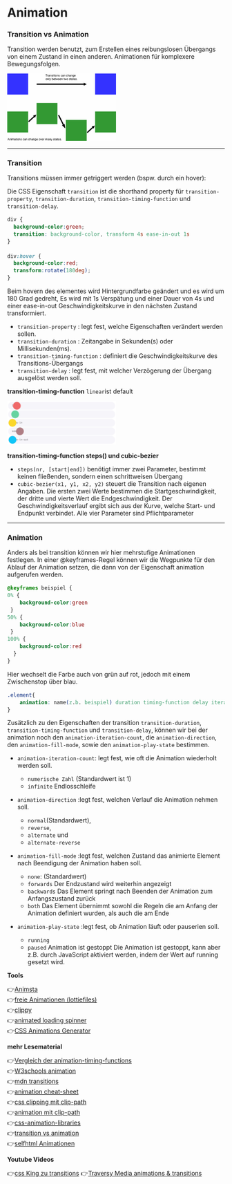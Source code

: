 # Animation

### Transition vs Animation

Transition werden benutzt, zum Erstellen eines reibungslosen Übergangs von einem Zustand in einen anderen. Animationen für komplexere Bewegungsfolgen.

<img src="transition-vs-animation.jpg" alt="align-items" width="50%"> 

---

### Transition

Transitions müssen immer getriggert werden (bspw. durch ein hover):

Die CSS Eigenschaft `transition` ist die shorthand property für `transition-property`, `transition-duration`, `transition-timing-function` und `transition-delay`.

```css
div {
  background-color:green;
  transition: background-color, transform 4s ease-in-out 1s
}

div:hover {
  background-color:red;
  transform:rotate(180deg);
}
```
Beim hovern des elementes wird Hintergrundfarbe geändert und es wird um 180 Grad gedreht, Es wird mit 1s Verspätung und einer Dauer von 4s und  einer ease-in-out Geschwindigkeitskurve in den nächsten Zustand transformiert. 

- `transition-property` : legt fest, welche Eigenschaften verändert werden sollen. 
- `transition-duration` : Zeitangabe in Sekunden(s) oder Millisekunden(ms).
- `transition-timing-function` : definiert die Geschwindigkeitskurve des Transitions-Übergangs
- `transition-delay` : legt fest, mit welcher Verzögerung der Übergang ausgelöst werden soll. 

**transition-timing-function**
`linear`ist default

<img src="transition-timing.gif" alt="align-items" width="50%"> 

**transition-timing-function steps() und cubic-bezier**

- `steps(nr, [start|end])` benötigt immer zwei Parameter, bestimmt keinen fließenden, sondern einen schrittweisen Übergang
- `cubic-bezier(x1, y1, x2, y2)` steuert die Transition nach eigenen Angaben. Die ersten zwei Werte bestimmen die Startgeschwindigkeit, der dritte und vierte Wert die Endgeschwindigkeit. Der Geschwindigkeitsverlauf ergibt sich aus der Kurve, welche Start- und Endpunkt verbindet. Alle vier Parameter sind Pflichtparameter

--- 
### Animation

Anders als bei transition können wir hier mehrstufige Animationen festlegen. In einer @keyframes-Regel können wir die Wegpunkte für den Ablauf der Animation setzen, die dann von der Eigenschaft animation aufgerufen werden. 

```css
@keyframes beispiel {
0% {
    background-color:green
 }
50% {
    background-color:blue
 }
100% {
    background-color:red
  }
}
```
Hier wechselt die Farbe auch von grün auf rot, jedoch mit einem Zwischenstop über blau.

```css
.element{ 
    animation: name(z.b. beispiel) duration timing-function delay iteration-count direction fill-mode play-state; 
}
```
Zusätzlich zu den Eigenschaften der transition `transition-duration`, `transition-timing-function` und `transition-delay`, können wir bei der animation noch den `animation-iteration-count`, die `animation-direction`, den `animation-fill-mode`, sowie den `animation-play-state` bestimmen.

- `animation-iteration-count`: legt fest, wie oft die Animation wiederholt werden soll.
    * `numerische Zahl` (Standardwert ist 1)
    * `infinite` Endlosschleife 

- `animation-direction` :legt fest, welchen Verlauf die Animation nehmen soll. 
    * `normal`(Standardwert), 
    * `reverse`, 
    * `alternate` und 
    * `alternate-reverse`

- `animation-fill-mode` :legt fest, welchen Zustand das animierte Element nach Beendigung der Animation haben soll.
    * `none`: (Standardwert)
    * `forwards` Der Endzustand wird weiterhin angezeigt
    * `backwards` Das Element springt nach Beenden der Animation zum Anfangszustand zurück
    * `both` Das Element übernimmt sowohl die Regeln die am Anfang der Animation definiert wurden, als auch die am Ende


- `animation-play-state` :legt fest, ob Animation läuft oder pauserien soll. 
    * `running`
    * `paused` Animation ist gestoppt
    Die Animation ist gestoppt, kann aber z.B. durch JavaScript aktiviert werden, indem der Wert auf running gesetzt wird.

 **Tools**

:point_right:[Animsta](https://animista.net/)\
:point_right:[freie Animationen (lottiefiles)](https://lottiefiles.com/featured)\
:point_right:[clippy](https://bennettfeely.com/clippy/)\
:point_right:[animated loading spinner](https://loading.io/css/)\
:point_right:[CSS Animations Generator](https://www.theappguruz.com/tag-tools/web/CSSAnimations/)





**mehr Lesematerial**

:point_right:[Vergleich der animation-timing-functions](https://codepen.io/northernlights3/pen/yLebRKZ)\
:point_right:[W3schools animation](https://www.w3schools.com/css/css3_animations.asp)\
:point_right:[mdn transitions](https://developer.mozilla.org/en-US/docs/Web/CSS/CSS_Transitions/Using_CSS_transitions)\
:point_right:[animation cheat-sheet](https://learn-the-web.algonquindesign.ca/topics/css-animations-effects-cheat-sheet/)\
:point_right:[css clipping mit clip-path](https://www.digitalocean.com/community/tutorials/css-clipping-with-clip-path)\
:point_right:[animation mit clip-path](https://css-tricks.com/animating-with-clip-path/)\
:point_right:[css-animation-libraries](https://css-tricks.com/css-animation-libraries/)\
:point_right:[transition vs animation](https://blog.hubspot.com/website/css-transition-vs-animation)\
:point_right:[selfhtml Animationen](https://wiki.selfhtml.org/wiki/CSS/Tutorials/Animation/Animation)


**Youtube Videos**

:point_right:[css King zu transitions](https://www.youtube.com/watch?v=Nloq6uzF8RQ)
:point_right:[Traversy Media animations & transitions](https://www.youtube.com/watch?v=zHUpx90NerM&t=130s)

















